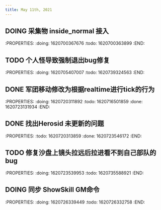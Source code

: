 ```yaml
---
title: May 11th, 2021
---
```


## DOING 采集物 inside_normal 接入
:PROPERTIES:
:doing: 1620700367676
:todo: 1620700363899
:END:
## TODO 个人怪导致强制退出bug修复
:PROPERTIES:
:doing: 1620705407007
:todo: 1620739324563
:END:
## DONE 军团移动修改为根据realtime进行tick的行为
:PROPERTIES:
:doing: 1620720311892
:todo: 1620716501859
:done: 1620723131934
:END:
## DONE 找出Herosid 未更新的问题
:PROPERTIES:
:todo: 1620720313859
:done: 1620723546172
:END:
## TODO 修复沙盘上镜头拉远后拉进看不到自己部队的bug
:PROPERTIES:
:doing: 1620723539953
:todo: 1620735588921
:END:
## DOING 同步 ShowSkill GM命令
:PROPERTIES:
:doing: 1620726339449
:todo: 1620726332758
:END:

